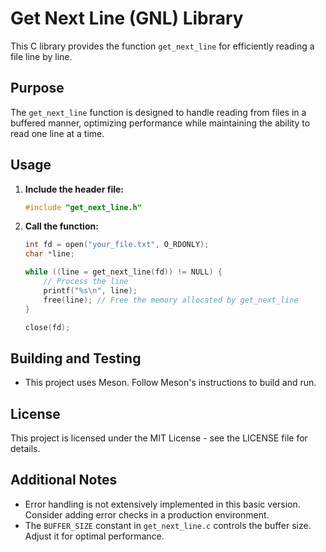 # Get Next Line (GNL) Library

This C library provides the function `get_next_line` for efficiently reading a file line by line.

## Purpose

The `get_next_line` function is designed to handle reading from files in a buffered manner, optimizing performance while maintaining the ability to read one line at a time.

## Usage

1. **Include the header file:**

   ```c
   #include "get_next_line.h"
   ```

2. **Call the function:**

   ```c
   int fd = open("your_file.txt", O_RDONLY);
   char *line;

   while ((line = get_next_line(fd)) != NULL) {
       // Process the line
       printf("%s\n", line);
       free(line); // Free the memory allocated by get_next_line
   }

   close(fd);
   ```

## Building and Testing

- This project uses Meson. Follow Meson's instructions to build and run.

## License

This project is licensed under the MIT License - see the LICENSE file for details.

## Additional Notes

- Error handling is not extensively implemented in this basic version. Consider adding error checks in a production environment.
- The `BUFFER_SIZE` constant in `get_next_line.c` controls the buffer size. Adjust it for optimal performance.
